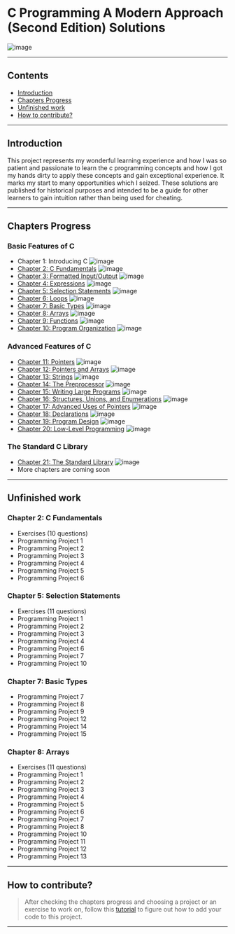 # C Programming A Modern Approach (Second Edition) Solutions

![image](https://drive.google.com/uc?export=view&id=1rIqx7w1mcmoC23yDfspfyeYAQiPgpRXe)

---

## Contents

- [Introduction](#introduction)
- [Chapters Progress](#chapters-progress)
- [Unfinished work](#unfinished-work)
- [How to contribute?](#how-to-contribute)

---

## Introduction

This project represents my wonderful learning experience and how I was so patient and passionate to learn the c programming concepts and how I got my hands dirty to apply these concepts and gain exceptional experience. It marks my start to many opportunities which I seized. These solutions are published for historical purposes and intended to be a guide for other learners to gain intuition rather than being used for cheating.

---

## Chapters Progress

### Basic Features of C

- Chapter 1: Introducing C ![image](https://progress-bar.xyz/100/?title=Progress&width=100&prefix=No+Execises+)
- [Chapter 2: C Fundamentals](Ch02_C_Fundamentals) ![image](https://progress-bar.xyz/2/?title=Progress&width=100title=Progress&width=100&scale=18&suffix=/18)
- [Chapter 3: Formatted Input/Output](Ch03_Formatted_Input_Output) ![image](https://progress-bar.xyz/100/?title=Progress&width=100&)
- [Chapter 4: Expressions](Ch04_Expressions) ![image](https://progress-bar.xyz/100/?title=Progress&width=100&)
- [Chapter 5: Selection Statements](Ch05_Selection_Statements) ![image](https://progress-bar.xyz/4/?title=Progress&width=100&scale=22&suffix=/22)
- [Chapter 6: Loops](Ch06_Loops) ![image](https://progress-bar.xyz/100/?title=Progress&width=100&)
- [Chapter 7: Basic Types](Ch07_Basic_Types) ![image](https://progress-bar.xyz/24/?title=Progress&width=100&scale=30&suffix=/30)
- [Chapter 8: Arrays](Ch08_Arrays) ![image](https://progress-bar.xyz/5/?title=Progress&width=100&scale=28&suffix=/28)
- [Chapter 9: Functions](Ch09_Functions) ![image](https://progress-bar.xyz/100/?title=Progress&width=100&)
- [Chapter 10: Program Organization](Ch10_Program_Organization) ![image](https://progress-bar.xyz/100/?title=Progress&width=100&)

### Advanced Features of C

- [Chapter 11: Pointers](Ch11_Pointers) ![image](https://progress-bar.xyz/100/?title=Progress&width=100&)
- [Chapter 12: Pointers and Arrays](Ch12_Pointers_and_Arrays) ![image](https://progress-bar.xyz/100/?title=Progress&width=100&)
- [Chapter 13: Strings](Ch13_Strings) ![image](https://progress-bar.xyz/100/?title=Progress&width=100&)
- [Chapter 14: The Preprocessor](Ch14_The_Preprocessor) ![image](https://progress-bar.xyz/100/?title=Progress&width=100&)
- [Chapter 15: Writing Large Programs](Ch15_Writing_Large_Programs) ![image](https://progress-bar.xyz/100/?title=Progress&width=100&)
- [Chapter 16: Structures, Unions, and Enumerations](Ch16_Structures_Unions_and_Enumerations) ![image](https://progress-bar.xyz/100/?title=Progress&width=100&)
- [Chapter 17: Advanced Uses of Pointers](Ch17_Advanced_Uses_of_Pointers) ![image](https://progress-bar.xyz/100/?title=Progress&width=100&)
- [Chapter 18: Declarations](Ch18_Declarations) ![image](https://progress-bar.xyz/100/?title=Progress&width=100&)
- [Chapter 19: Program Design](Ch19_Program_Design) ![image](https://progress-bar.xyz/100/?title=Progress&width=100&)
- [Chapter 20: Low-Level Programming](Ch20_Low_Level_Programming) ![image](https://progress-bar.xyz/100/?title=Progress&width=100&)

### The Standard C Library

- [Chapter 21: The Standard Library](Ch21_The_Standard_Library) ![image](https://progress-bar.xyz/100/?title=Progress&width=100&)
- More chapters are coming soon

---

## Unfinished work

### Chapter 2: C Fundamentals

- Exercises (10 questions)
- Programming Project 1
- Programming Project 2
- Programming Project 3
- Programming Project 4
- Programming Project 5
- Programming Project 6

### Chapter 5: Selection Statements

- Exercises (11 questions)
- Programming Project 1
- Programming Project 2
- Programming Project 3
- Programming Project 4
- Programming Project 6
- Programming Project 7
- Programming Project 10

### Chapter 7: Basic Types

- Programming Project 7
- Programming Project 8
- Programming Project 9
- Programming Project 12
- Programming Project 14
- Programming Project 15

### Chapter 8: Arrays

- Exercises (11 questions)
- Programming Project 1
- Programming Project 2
- Programming Project 3
- Programming Project 4
- Programming Project 5
- Programming Project 6
- Programming Project 7
- Programming Project 8
- Programming Project 10
- Programming Project 11
- Programming Project 12
- Programming Project 13

---

## How to contribute?

> After checking the chapters progress and choosing a project or an exercise to work on, follow this [tutorial](https://www.dataschool.io/how-to-contribute-on-github/) to figure out how to add your code to this project.

---
